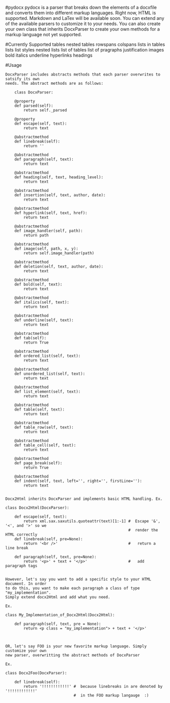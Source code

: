 #pydocx
	pydocx is a parser that breaks down the elements of a docxfile and converts them
	into different markup languages. Right now, HTML is supported. Markdown and LaTex
	will be available soon. You can extend any of the available parsers to customize it
	to your needs. You can also create your own class that inherits DocxParser
	to create your own methods for a markup language not yet supported.
	
#Currently Supported
	tables
		nested tables
		rowspans
		colspans
		lists in tables
	lists
		list styles
		nested lists
		list of tables
		list of pragraphs
	justification
	images
	bold 
	italics
	underline
	hyperlinks
	headings


#Usage

	DocxParser includes abstracts methods that each parser overwrites to satsify its own 
	needs. The abstract methods are as follows:
	
		class DocxParser:
	
		@property
		def parsed(self):
			return self._parsed

		@property
		def escape(self, text):
			return text

		@abstractmethod
		def linebreak(self):
			return ''

		@abstractmethod
		def paragraph(self, text):
			return text

		@abstractmethod
		def heading(self, text, heading_level):
			return text

		@abstractmethod
		def insertion(self, text, author, date):
			return text

		@abstractmethod
		def hyperlink(self, text, href):
			return text

		@abstractmethod
		def image_handler(self, path):
			return path

		@abstractmethod
		def image(self, path, x, y):
			return self.image_handler(path)

		@abstractmethod
		def deletion(self, text, author, date):
			return text

		@abstractmethod
		def bold(self, text):
			return text

		@abstractmethod
		def italics(self, text):
			return text

		@abstractmethod
		def underline(self, text):
			return text

		@abstractmethod
		def tab(self):
			return True

		@abstractmethod
		def ordered_list(self, text):
			return text

		@abstractmethod
		def unordered_list(self, text):
			return text

		@abstractmethod
		def list_element(self, text):
			return text

		@abstractmethod
		def table(self, text):
			return text

		@abstractmethod
		def table_row(self, text):
			return text

		@abstractmethod
		def table_cell(self, text):
			return text

		@abstractmethod
		def page_break(self):
			return True

		@abstractmethod
		def indent(self, text, left='', right='', firstLine=''):
			return text
			
		
	Docx2Html inherits DocxParser and implements basic HTML handling. Ex.
		
	class Docx2Html(DocxParser):

		def escape(self, text):
			return xml.sax.saxutils.quoteattr(text)[1:-1] #  Escape '&', '<', and '>' so we 
														  #  render the HTML correctly
		def linebreak(self, pre=None):					  
			return '<br />'								  #   return a line break

		def paragraph(self, text, pre=None):			   
			return '<p>' + text + '</p>'				  #	  add paragraph tags
		
        
    However, let's say you want to add a specific style to your HTML document. In order
    to do this, you want to make each paragraph a class	of type "my_implementation". 
    Simply extend docx2Html and add what you need.
    
    Ex.
    
    class My_Implementation_of_Docx2Html(Docx2Html):
    
    	def paragraph(self, text, pre = None):
    		return <p class = "my_implementation"> + text + '</p>'
    		
	
	
	OR, let's say FOO is your new favorite markup language. Simply customize your own 
	new parser, overwritting the abstract methods of DocxParser
	
	Ex.
	
	class Docx2Foo(DocxParser):
	
		def linebreak(self):
			return '!!!!!!!!!!!!' #  because linebreaks in are denoted by '!!!!!!!!!!!!'
								  #  in the FOO markup langauge  :)
		

	
	
	
	


